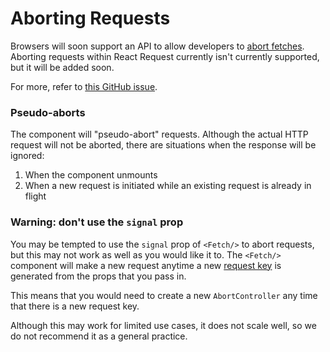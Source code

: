 # Aborting Requests

Browsers will soon support an API to allow developers to
[abort fetches](https://developers.google.com/web/updates/2017/09/abortable-fetch). Aborting
requests within React Request currently isn't currently supported, but it will be added soon.

For more, refer to [this GitHub issue](https://github.com/jmeas/react-request/issues/26).

### Pseudo-aborts

The component will "pseudo-abort" requests. Although the actual HTTP request will not be
aborted, there are situations when the response will be ignored:

1. When the component unmounts
2. When a new request is initiated while an existing request is already in flight

### Warning: don't use the `signal` prop

You may be tempted to use the `signal` prop of `<Fetch/>` to abort requests, but this
may not work as well as you would like it to. The `<Fetch/>` component will make a new
request anytime a new [request key](./request-keys.md) is generated from the props that
you pass in.

This means that you would need to create a new `AbortController` any time that there is
a new request key.

Although this may work for limited use cases, it does not scale well, so we do not recommend
it as a general practice.
